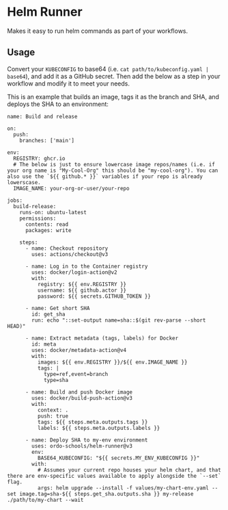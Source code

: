 # Helm Runner

Makes it easy to run helm commands as part of your workflows.

## Usage

Convert your `KUBECONFIG` to base64 (i.e. `cat path/to/kubeconfig.yaml | base64`), and add it as a GitHub secret. Then add the below as a step in your workflow and modify it to meet your needs.

This is an example that builds an image, tags it as the branch and SHA, and deploys the SHA to an environment:

```
name: Build and release

on:
  push:
    branches: ['main']

env:
  REGISTRY: ghcr.io
  # The below is just to ensure lowercase image repos/names (i.e. if your org name is "My-Cool-Org" this should be "my-cool-org"). You can also use the `${{ github.* }}` variables if your repo is already lowerscase.
  IMAGE_NAME: your-org-or-user/your-repo

jobs:
  build-release:
    runs-on: ubuntu-latest
    permissions:
      contents: read
      packages: write

    steps:
      - name: Checkout repository
        uses: actions/checkout@v3

      - name: Log in to the Container registry
        uses: docker/login-action@v2
        with:
          registry: ${{ env.REGISTRY }}
          username: ${{ github.actor }}
          password: ${{ secrets.GITHUB_TOKEN }}

      - name: Get short SHA
        id: get_sha
        run: echo "::set-output name=sha::$(git rev-parse --short HEAD)"

      - name: Extract metadata (tags, labels) for Docker
        id: meta
        uses: docker/metadata-action@v4
        with:
          images: ${{ env.REGISTRY }}/${{ env.IMAGE_NAME }}
          tags: |
            type=ref,event=branch
            type=sha

      - name: Build and push Docker image
        uses: docker/build-push-action@v3
        with:
          context: .
          push: true
          tags: ${{ steps.meta.outputs.tags }}
          labels: ${{ steps.meta.outputs.labels }}

      - name: Deploy SHA to my-env environment
        uses: ordo-schools/helm-runner@v3
        env:
          BASE64_KUBECONFIG: "${{ secrets.MY_ENV_KUBECONFIG }}"
        with:
          # Assumes your current repo houses your helm chart, and that there are env-specific values available to apply alongside the `--set` flag.
          args: helm upgrade --install -f values/my-chart-env.yaml --set image.tag=sha-${{ steps.get_sha.outputs.sha }} my-release ./path/to/my-chart --wait
```
